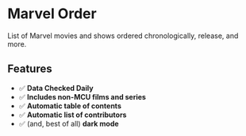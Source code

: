 # Marvel Order

List of Marvel movies and shows ordered chronologically, release, and more. 

## Features

- ✅ **Data Checked Daily**
- ✅ **Includes non-MCU films and series**
- ✅ **Automatic table of contents**
- ✅ **Automatic list of contributors**
- ✅ (and, best of all) **dark mode**

